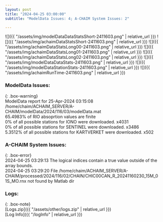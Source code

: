 ```yaml
---
layout: post
title: "2024-04-25 03:00:00"
subtitle: "ModelData Issues: 4; A-CHAIM System Issues: 2"

---
```


![]({{ "/assets/img/modelDataDataStatsShort-2411603.png" | relative_url }})
![]({{ "/assets/img/achaimDataStatsShort-2411603.png" | relative_url }})
![]({{ "/assets/img/achaimDataStatsLong00-2411603.png" | relative_url }})
![]({{ "/assets/img/achaimDataStatsLong01-2411603.png" | relative_url }})
![]({{ "/assets/img/achaimDataStatsLong02-2411603.png" | relative_url }})
![]({{ "/assets/img/modelDataDataStats-2411603.png" | relative_url }})
![]({{ "/assets/img/modelDataStationStats-2411603.png" | relative_url }})
![]({{ "/assets/img/achaimRunTime-2411603.png" | relative_url }})


### ModelData Issues:  
  
{: .box-warning}  
 ModelData report for 25-Apr-2024 03:15:08   
 /home/chaim/ACHAIM_SERVER/A-CHAIM/modelData/2024/116/03/modelData.mat   
 65.4983% of RIO absoprtion values are finite   
 0% of all possible stations for IONO were downloaded. x4031   
 0% of all possible stations for SENTINEL were downloaded. x3486   
 5.3512% of all possible stations for KARTVERKET were downloaded. x502   
  
### A-CHAIM System Issues:  
  
{: .box-error}  
2024-04-25 03:29:13 The logical indices contain a true value outside of the array bounds.  
2024-04-25 03:29:20 File /home/chaim/ACHAIM_SERVER/A-CHAIM/processed/2024/116/02/CHAIN/CHIC00CAN_R_20241160230_15M_01S_MO.rnx not found by Matlab dir  

### Logs:  
  
{: .box-note}  
[Logs.zip]({{ "/assets/other/logs.zip" | relative_url }})  
[Log Info]({{ "/logInfo" | relative_url }})  
